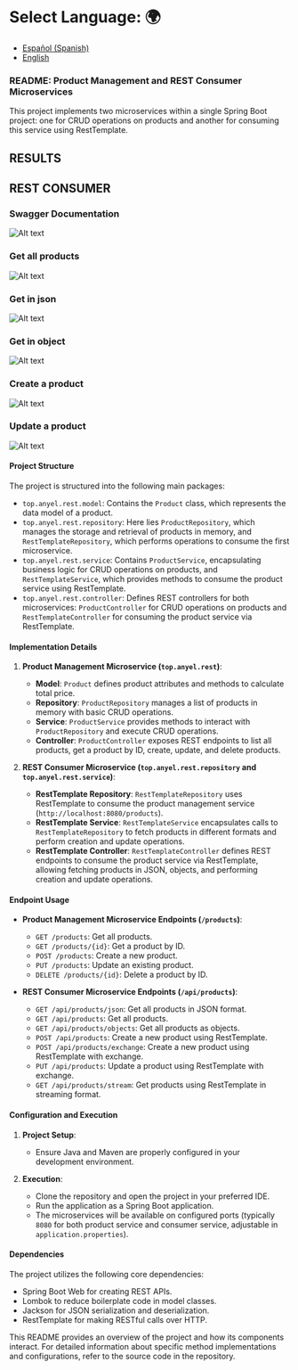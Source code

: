 # **Select Language:** 🌍
- [Español (Spanish)](README-es.md)
- [English](README.md)

### README: Product Management and REST Consumer Microservices

This project implements two microservices within a single Spring Boot project: one for CRUD operations on products and another for consuming this service using RestTemplate.

## RESULTS
## REST CONSUMER
### Swagger Documentation
![Alt text](docs/doc.PNG)
### Get all products
![Alt text](docs/getall.PNG)
### Get in json
![Alt text](docs/json.PNG)
### Get in object
![Alt text](docs/objects.PNG)
### Create a product
![Alt text](docs/getall.PNG)
### Update a product
![Alt text](docs/put.PNG)

#### Project Structure

The project is structured into the following main packages:

- `top.anyel.rest.model`: Contains the `Product` class, which represents the data model of a product.
- `top.anyel.rest.repository`: Here lies `ProductRepository`, which manages the storage and retrieval of products in memory, and `RestTemplateRepository`, which performs operations to consume the first microservice.
- `top.anyel.rest.service`: Contains `ProductService`, encapsulating business logic for CRUD operations on products, and `RestTemplateService`, which provides methods to consume the product service using RestTemplate.
- `top.anyel.rest.controller`: Defines REST controllers for both microservices: `ProductController` for CRUD operations on products and `RestTemplateController` for consuming the product service via RestTemplate.

#### Implementation Details

1. **Product Management Microservice (`top.anyel.rest`)**:
    - **Model**: `Product` defines product attributes and methods to calculate total price.
    - **Repository**: `ProductRepository` manages a list of products in memory with basic CRUD operations.
    - **Service**: `ProductService` provides methods to interact with `ProductRepository` and execute CRUD operations.
    - **Controller**: `ProductController` exposes REST endpoints to list all products, get a product by ID, create, update, and delete products.

2. **REST Consumer Microservice (`top.anyel.rest.repository` and `top.anyel.rest.service`)**:
    - **RestTemplate Repository**: `RestTemplateRepository` uses RestTemplate to consume the product management service (`http://localhost:8080/products`).
    - **RestTemplate Service**: `RestTemplateService` encapsulates calls to `RestTemplateRepository` to fetch products in different formats and perform creation and update operations.
    - **RestTemplate Controller**: `RestTemplateController` defines REST endpoints to consume the product service via RestTemplate, allowing fetching products in JSON, objects, and performing creation and update operations.

#### Endpoint Usage

- **Product Management Microservice Endpoints (`/products`)**:
    - `GET /products`: Get all products.
    - `GET /products/{id}`: Get a product by ID.
    - `POST /products`: Create a new product.
    - `PUT /products`: Update an existing product.
    - `DELETE /products/{id}`: Delete a product by ID.

- **REST Consumer Microservice Endpoints (`/api/products`)**:
    - `GET /api/products/json`: Get all products in JSON format.
    - `GET /api/products`: Get all products.
    - `GET /api/products/objects`: Get all products as objects.
    - `POST /api/products`: Create a new product using RestTemplate.
    - `POST /api/products/exchange`: Create a new product using RestTemplate with exchange.
    - `PUT /api/products`: Update a product using RestTemplate with exchange.
    - `GET /api/products/stream`: Get products using RestTemplate in streaming format.

#### Configuration and Execution

1. **Project Setup**:
    - Ensure Java and Maven are properly configured in your development environment.

2. **Execution**:
    - Clone the repository and open the project in your preferred IDE.
    - Run the application as a Spring Boot application.
    - The microservices will be available on configured ports (typically `8080` for both product service and consumer service, adjustable in `application.properties`).

#### Dependencies

The project utilizes the following core dependencies:
- Spring Boot Web for creating REST APIs.
- Lombok to reduce boilerplate code in model classes.
- Jackson for JSON serialization and deserialization.
- RestTemplate for making RESTful calls over HTTP.

This README provides an overview of the project and how its components interact. For detailed information about specific method implementations and configurations, refer to the source code in the repository.